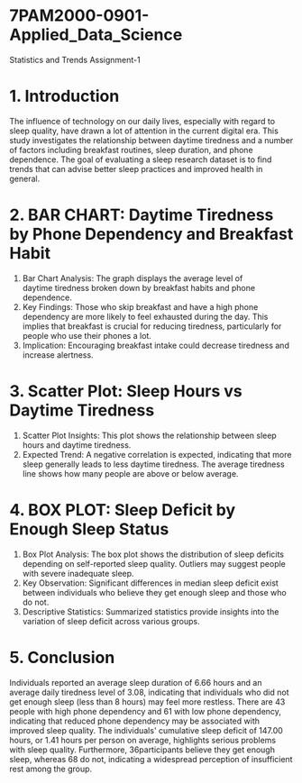 # 7PAM2000-0901-Applied_Data_Science
Statistics and Trends Assignment-1
# 1. Introduction
The influence of technology on our daily lives, especially with regard to sleep quality, have drawn a lot of
attention in the current digital era. This study investigates the relationship between daytime tiredness and a
number of factors including breakfast routines, sleep duration, and phone dependence. The goal of
evaluating a sleep research dataset is to find trends that can advise better sleep practices and improved health
in general.
# 2. BAR CHART: Daytime Tiredness by Phone Dependency and Breakfast Habit
1. Bar Chart Analysis: The graph displays the average level of daytime tiredness broken down by
breakfast habits and phone dependence.
2. Key Findings: Those who skip breakfast and have a high phone dependency are more likely to feel
exhausted during the day. This implies that breakfast is crucial for reducing tiredness, particularly for
people who use their phones a lot.
3. Implication: Encouraging breakfast intake could decrease tiredness and increase alertness.
# 3. Scatter Plot: Sleep Hours vs Daytime Tiredness
1. Scatter Plot Insights: This plot shows the relationship between sleep hours and daytime tiredness.
2. Expected Trend: A negative correlation is expected, indicating that more sleep generally leads to
less daytime tiredness. The average tiredness line shows how many people are above or below
average.
# 4. BOX PLOT: Sleep Deficit by Enough Sleep Status
1. Box Plot Analysis: The box plot shows the distribution of sleep deficits depending on self-reported
sleep quality. Outliers may suggest people with severe inadequate sleep.
2. Key Observation: Significant differences in median sleep deficit exist between individuals who
believe they get enough sleep and those who do not.
3. Descriptive Statistics: Summarized statistics provide insights into the variation of sleep deficit
across various groups.
# 5. Conclusion
Individuals reported an average sleep duration of 6.66 hours and an average daily tiredness level of 3.08,
indicating that individuals who did not get enough sleep (less than 8 hours) may feel more restless. There are
43 people with high phone dependency and 61 with low phone dependency, indicating that reduced phone
dependency may be associated with improved sleep quality. The individuals&#39; cumulative sleep deficit of
147.00 hours, or 1.41 hours per person on average, highlights serious problems with sleep quality.
Furthermore, 36participants believe they get enough sleep, whereas 68 do not, indicating a widespread
perception of insufficient rest among the group.
